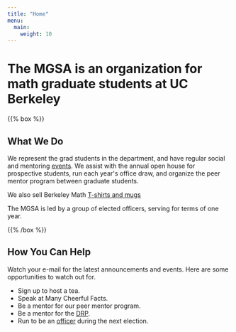```yaml
---
title: "Home"
menu:
  main:
    weight: 10
---
```



# The MGSA is an organization for math graduate students at UC Berkeley

{{% box %}}

## What We Do

We represent the grad students in the department, and have regular social and mentoring [events](events). 
We assist with the annual open house for prospective students, 
run each year's office draw, 
and organize the peer mentor program between graduate students.

We also sell Berkeley Math [T-shirts and mugs](gear)

The MGSA is led by a group of elected officers, serving for terms of one year.

{{% /box %}}

## How You Can Help

Watch your e-mail for the latest announcements and events. 
Here are some opportunities to watch out for.

- Sign up to host a tea. <!-- [host a tea](https://docs.google.com/spreadsheets/d/1rwnrCG8s5cAbavXcE3AwVKRd3XuXQvb8h0qYGbQ6ZRQ/edit#gid=0) -->
- Speak at Many Cheerful Facts.
- Be a mentor for our peer mentor program.
- Be a mentor for the [DRP](https://math.berkeley.edu/wp/drp/).
- Run to be an [officer](officers) during the next election.
